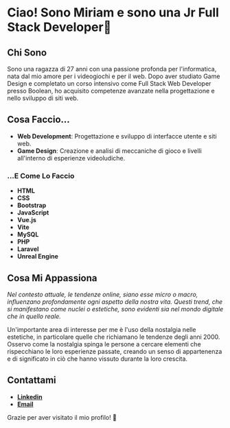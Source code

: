 # Ciao! Sono Miriam e sono una Jr Full Stack Developer👋

## Chi Sono

Sono una ragazza di 27 anni con una passione profonda per l'informatica, nata dal mio amore per i videogiochi e per il web. Dopo aver studiato Game Design e completato un corso intensivo come Full Stack Web Developer presso Boolean, ho acquisito competenze avanzate nella progettazione e nello sviluppo di siti web.

## Cosa Faccio...

- **Web Development**: Progettazione e sviluppo di interfacce utente e siti web.
- **Game Design**: Creazione e analisi di meccaniche di gioco e livelli all'interno di esperienze videoludiche.

### ...E Come Lo Faccio

- **HTML**
- **CSS**
- **Bootstrap**
- **JavaScript**
- **Vue.js**
- **Vite**
- **MySQL**
- **PHP**
- **Laravel**
- **Unreal Engine**

## Cosa Mi Appassiona

*Nel contesto attuale, le tendenze online, siano esse micro o macro, influenzano profondamente ogni aspetto della nostra vita. Questi trend, che si manifestano come nuclei o estetiche, sono evidenti sia nel mondo digitale che in quello reale.*

Un'importante area di interesse per me è l'uso della nostalgia nelle estetiche, in particolare quelle che richiamano le tendenze degli anni 2000. Osservo come la nostalgia spinga le persone a cercare elementi che rispecchiano le loro esperienze passate, creando un senso di appartenenza e di significato in ciò che hanno vissuto durante la loro crescita.

## Contattami

- **[Linkedin](https://www.linkedin.com/in/miriam-pecora-19219924b/)**
- **[Email](mailto:miriampecora97@gmail.com)**

Grazie per aver visitato il mio profilo! 🍓
